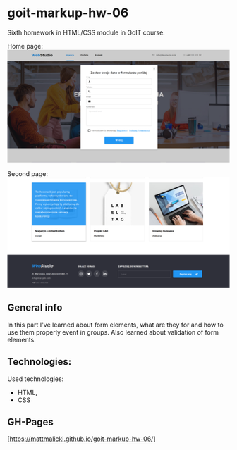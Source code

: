 # goit-markup-hw-06

Sixth homework in HTML/CSS module in GoIT course.

Home page:
![Home page][picture1]

Second page:
![Second page][picture2]

## General info

In this part I've learned about form elements, what are they for and how to use them properly event in groups. Also learned about validation of form elements.

## Technologies:

Used technologies:

- HTML,
- CSS

## GH-Pages

[https://mattmalicki.github.io/goit-markup-hw-06/]

[picture1]: .//goit-markup-hw-06_1.png
[picture2]: ./goit-markup-hw-06_2.png

